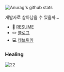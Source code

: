 ![Anurag's github stats](https://github-readme-stats.vercel.app/api?username=parker1609&show_icons=true&theme=radical)

개발자로 살아남을 수 있을까...
- :bust_in_silhouette: [RESUME](https://www.notion.so/PARK-SUNGBUM-822be949364443508c65cd697a10746e)
- :pencil2: [블로그](https://velog.io/@codemcd)
- :computer: [데브위키](https://www.notion.so/DEVWIKI-99f68d4721574b669a2641117898e516)

### Healing

![22](https://user-images.githubusercontent.com/34755287/113077391-066cf980-920c-11eb-9f98-98da4c6dee99.gif)
